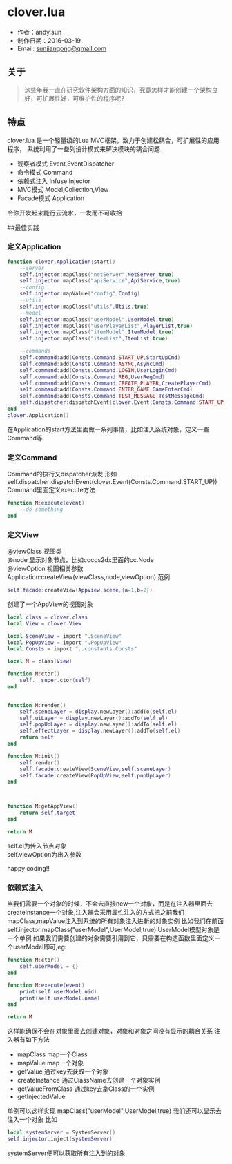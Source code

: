 clover.lua
=========================
* 作者：andy.sun
* 制作日期：2016-03-19
* Email: sunjiangong@gmail.com

关于
------------------------
> 这些年我一直在研究软件架构方面的知识，究竟怎样才能创建一个架构良好，可扩展性好，可维护性的程序呢?
	
	
## 特点

clover.lua 是一个轻量级的Lua MVC框架，致力于创建松耦合，可扩展性的应用程序，
系统利用了一些列设计模式来解决模块的耦合问题.

- 观察者模式 Event,EventDispatcher
- 命令模式 Command
- 依赖式注入 Infuse.Injector
- MVC模式 Model,Collection,View
- Facade模式 Application

令你开发起来能行云流水，一发而不可收拾

##最佳实践

### 定义Application
``` lua
function clover.Application:start()
	--server
	self.injector:mapClass("netServer",NetServer,true)
	self.injector:mapClass("apiService",ApiService,true)
	--config
	self.injector:mapValue("config",Config)
	--utils
	self.injector:mapClass("utils",Utils,true)
	--model
	self.injector:mapClass("userModel",UserModel,true)
	self.injector:mapClass("userPlayerList",PlayerList,true)
	self.injector:mapClass("itemModel",ItemModel,true)
	self.injector:mapClass("itemList",ItemList,true)

	--commands
	self.command:add(Consts.Command.START_UP,StartUpCmd)
	self.command:add(Consts.Command.ASYNC,AsyncCmd)
	self.command:add(Consts.Command.LOGIN,UserLoginCmd)
	self.command:add(Consts.Command.REG,UserRegCmd)
	self.command:add(Consts.Command.CREATE_PLAYER,CreatePlayerCmd)
	self.command:add(Consts.Command.ENTER_GAME,GameEnterCmd)
	self.command:add(Consts.Command.TEST_MESSAGE,TestMessageCmd)
	self.dispatcher:dispatchEvent(clover.Event(Consts.Command.START_UP))
end 
clover.Application()
```
在Application的start方法里面做一系列事情，比如注入系统对象，定义一些Command等

### 定义Command
Command的执行又dispatcher派发
形如self.dispatcher:dispatchEvent(clover.Event(Consts.Command.START_UP))
Command里面定义execute方法
``` lua
function M:execute(event)
	--do something
end 
```
### 定义View
@viewClass 视图类<br> 
@node 显示对象节点，比如cocos2dx里面的cc.Node<br> 
@viewOption 视图相关参数<br> 
Application:createView(viewClass,node,viewOption)
范例
``` lua
self.facade:createView(AppView,scene,{a=1,b=2})
```
创建了一个AppView的视图对象

``` lua
local class = clover.class
local View = clover.View

local SceneView = import ".SceneView"
local PopUpView = import ".PopUpView"
local Consts = import "..constants.Consts"

local M = class(View)

function M:ctor()
	self.__super.ctor(self)
end 


function M:render()
	self.sceneLayer = display.newLayer():addTo(self.el)
	self.uiLayer = display.newLayer():addTo(self.el)
	self.popUpLayer = display.newLayer():addTo(self.el)
	self.effectLayer = display.newLayer():addTo(self.el)
	return self
end 

function M:init()
	self:render()
	self.facade:createView(SceneView,self.sceneLayer)
	self.facade:createView(PopUpView,self.popUpLayer)
end 



function M:getAppView()
	return self.target
end 

return M
```
self.el为传入节点对象<br> 
self.viewOption为出入参数<br> 

happy coding!!

### 依赖式注入

当我们需要一个对象的时候，不会去直接new一个对象，而是在注入器里面去
createInstance一个对象,注入器会采用属性注入的方式把之前我们mapClass,mapValue注入到系统的所有对象注入进新的对象实例
比如我们在前面<br>
self.injector:mapClass("userModel",UserModel,true)
UserModel模型对象是一个单例
如果我们需要创建的对象需要引用到它，只需要在构造函数里面定义一个userModel即可,eg:

``` lua
function M:ctor()
	self.userModel = {}
end 

function M:execute(event)
	print(self.userModel.uid)
	print(self.userModel.name)
end 

return M
```
这样能确保不会在对象里面去创建对象，对象和对象之间没有显示的耦合关系
注入器有如下方法
- mapClass map一个Class
- mapValue map一个对象
- getValue 通过key去获取一个对象
- createInstance 通过ClassName去创建一个对象实例
- getValueFromClass 通过key去拿Class的一个实例
- getInjectedValue 

单例可以这样实现 mapClass("userModel",UserModel,true)
我们还可以显示去注入一个对象
比如

``` lua
local systemServer = SystemServer()
self.injector:inject(systemServer)
```
systemServer便可以获取所有注入到的对象








